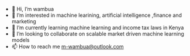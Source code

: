 - 👋 Hi, I’m wambua
- 👀 I’m interested in machine learining, artificial intelligence ,finance and marketing
- 🌱 I’m currently learning machine learning and income tax laws in Kenya
- 💞️ I’m looking to collaborate on scalable market driven machine learning models
- 📫 How to reach me m-wambua@outlook.com

<!---
m-wambua/m-wambua is a ✨ special ✨ repository because its `README.md` (this file) appears on your GitHub profile.
You can click the Preview link to take a look at your changes.
--->

